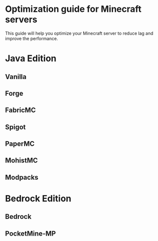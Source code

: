 # Optimization guide for Minecraft servers
This guide will help you optimize your Minecraft server to reduce lag and improve the performance.

# Java Edition
## Vanilla

## Forge

## FabricMC

## Spigot

## PaperMC

## MohistMC

## Modpacks

# Bedrock Edition
## Bedrock

## PocketMine-MP
